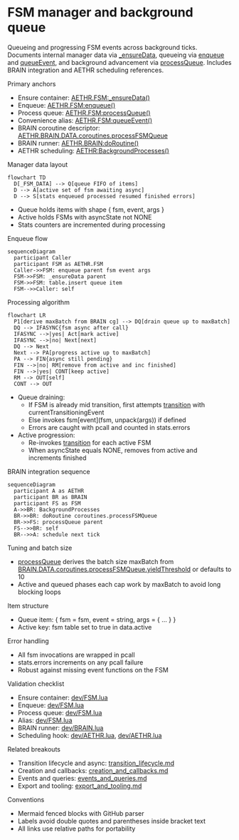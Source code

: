 # FSM manager and background queue

Queueing and progressing FSM events across background ticks. Documents internal manager data via [_ensureData](../../dev/FSM.lua:479), queueing via [enqueue](../../dev/FSM.lua:501) and [queueEvent](../../dev/FSM.lua:593), and background advancement via [processQueue](../../dev/FSM.lua:515). Includes BRAIN integration and AETHR scheduling references.

Primary anchors

- Ensure container: [AETHR.FSM:_ensureData()](../../dev/FSM.lua:479)
- Enqueue: [AETHR.FSM:enqueue()](../../dev/FSM.lua:501)
- Process queue: [AETHR.FSM:processQueue()](../../dev/FSM.lua:515)
- Convenience alias: [AETHR.FSM:queueEvent()](../../dev/FSM.lua:593)
- BRAIN coroutine descriptor: [AETHR.BRAIN.DATA.coroutines.processFSMQueue](../../dev/BRAIN.lua:139)
- BRAIN runner: [AETHR.BRAIN:doRoutine()](../../dev/BRAIN.lua:176)
- AETHR scheduling: [AETHR:BackgroundProcesses()](../../dev/AETHR.lua:267)

Manager data layout

```mermaid
flowchart TD
  D[_FSM_DATA] --> Q[queue FIFO of items]
  D --> A[active set of fsm awaiting async]
  D --> S[stats enqueued processed resumed finished errors]
```

- Queue holds items with shape { fsm, event, args }
- Active holds FSMs with asyncState not NONE
- Stats counters are incremented during processing

Enqueue flow

```mermaid
sequenceDiagram
  participant Caller
  participant FSM as AETHR.FSM
  Caller->>FSM: enqueue parent fsm event args
  FSM->>FSM: _ensureData parent
  FSM->>FSM: table.insert queue item
  FSM-->>Caller: self
```

Processing algorithm

```mermaid
flowchart LR
  P1[derive maxBatch from BRAIN cg] --> DQ[drain queue up to maxBatch]
  DQ --> IFASYNC{fsm async after call}
  IFASYNC -->|yes| Act[mark active]
  IFASYNC -->|no| Next[next]
  DQ --> Next
  Next --> PA[progress active up to maxBatch]
  PA --> FIN{async still pending}
  FIN -->|no| RM[remove from active and inc finished]
  FIN -->|yes| CONT[keep active]
  RM --> OUT[self]
  CONT --> OUT
```

- Queue draining:
  - If FSM is already mid transition, first attempts [transition](../../dev/FSM.lua:451) with currentTransitioningEvent
  - Else invokes fsm[event](fsm, unpack(args)) if defined
  - Errors are caught with pcall and counted in stats.errors
- Active progression:
  - Re-invokes [transition](../../dev/FSM.lua:451) for each active FSM
  - When asyncState equals NONE, removes from active and increments finished

BRAIN integration sequence

```mermaid
sequenceDiagram
  participant A as AETHR
  participant BR as BRAIN
  participant FS as FSM
  A->>BR: BackgroundProcesses
  BR->>BR: doRoutine coroutines.processFSMQueue
  BR->>FS: processQueue parent
  FS-->>BR: self
  BR-->>A: schedule next tick
```

Tuning and batch size

- [processQueue](../../dev/FSM.lua:515) derives the batch size maxBatch from [BRAIN.DATA.coroutines.processFSMQueue.yieldThreshold](../../dev/BRAIN.lua:144) or defaults to 10
- Active and queued phases each cap work by maxBatch to avoid long blocking loops

Item structure

- Queue item: { fsm = fsm, event = string, args = { ... } }
- Active key: fsm table set to true in data.active

Error handling

- All fsm invocations are wrapped in pcall
- stats.errors increments on any pcall failure
- Robust against missing event functions on the FSM

Validation checklist

- Ensure container: [dev/FSM.lua](../../dev/FSM.lua:479)
- Enqueue: [dev/FSM.lua](../../dev/FSM.lua:501)
- Process queue: [dev/FSM.lua](../../dev/FSM.lua:515)
- Alias: [dev/FSM.lua](../../dev/FSM.lua:593)
- BRAIN runner: [dev/BRAIN.lua](../../dev/BRAIN.lua:176)
- Scheduling hook: [dev/AETHR.lua](../../dev/AETHR.lua:267), [dev/AETHR.lua](../../dev/AETHR.lua:323)

Related breakouts

- Transition lifecycle and async: [transition_lifecycle.md](./transition_lifecycle.md)
- Creation and callbacks: [creation_and_callbacks.md](./creation_and_callbacks.md)
- Events and queries: [events_and_queries.md](./events_and_queries.md)
- Export and tooling: [export_and_tooling.md](./export_and_tooling.md)

Conventions

- Mermaid fenced blocks with GitHub parser
- Labels avoid double quotes and parentheses inside bracket text
- All links use relative paths for portability
